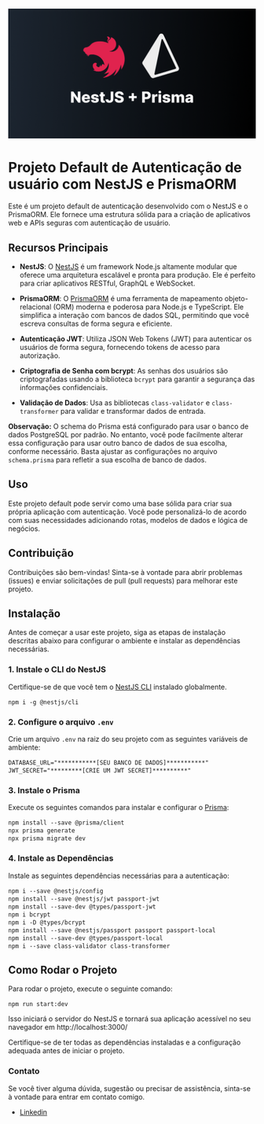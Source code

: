 ![NestJS&PrismaORM](./public/img/nestjs-prisma.png)
# Projeto Default de Autenticação de usuário com NestJS e PrismaORM

Este é um projeto default de autenticação desenvolvido com o NestJS e o PrismaORM. Ele fornece uma estrutura sólida para a criação de aplicativos web e APIs seguras com autenticação de usuário.

## Recursos Principais

- **NestJS**: O [NestJS](https://docs.nestjs.com/first-steps)  é um framework Node.js altamente modular que oferece uma arquitetura escalável e pronta para produção. Ele é perfeito para criar aplicativos RESTful, GraphQL e WebSocket.

- **PrismaORM**: O [PrismaORM](https://www.prisma.io/docs/getting-started/quickstart) é uma ferramenta de mapeamento objeto-relacional (ORM) moderna e poderosa para Node.js e TypeScript. Ele simplifica a interação com bancos de dados SQL, permitindo que você escreva consultas de forma segura e eficiente.

- **Autenticação JWT**: Utiliza JSON Web Tokens (JWT) para autenticar os usuários de forma segura, fornecendo tokens de acesso para autorização.

- **Criptografia de Senha com bcrypt**: As senhas dos usuários são criptografadas usando a biblioteca `bcrypt` para garantir a segurança das informações confidenciais.

- **Validação de Dados**: Usa as bibliotecas `class-validator` e `class-transformer` para validar e transformar dados de entrada.

**Observação:** O schema do Prisma está configurado para usar o banco de dados PostgreSQL por padrão. No entanto, você pode facilmente alterar essa configuração para usar outro banco de dados de sua escolha, conforme necessário. Basta ajustar as configurações no arquivo `schema.prisma` para refletir a sua escolha de banco de dados.

## Uso

Este projeto default pode servir como uma base sólida para criar sua própria aplicação com autenticação. Você pode personalizá-lo de acordo com suas necessidades adicionando rotas, modelos de dados e lógica de negócios.

## Contribuição

Contribuições são bem-vindas! Sinta-se à vontade para abrir problemas (issues) e enviar solicitações de pull (pull requests) para melhorar este projeto.

## Instalação
Antes de começar a usar este projeto, siga as etapas de instalação descritas abaixo para configurar o ambiente e instalar as dependências necessárias.

### 1. Instale o CLI do NestJS

Certifique-se de que você tem o [NestJS CLI](https://docs.nestjs.com/first-steps) instalado globalmente.

```
npm i -g @nestjs/cli
```
### 2. Configure o arquivo `.env`

Crie um arquivo `.env` na raiz do seu projeto com as seguintes variáveis de ambiente:

```
DATABASE_URL="***********[SEU BANCO DE DADOS]***********"
JWT_SECRET="*********[CRIE UM JWT SECRET]**********"
```

### 3. Instale o Prisma

Execute os seguintes comandos para instalar e configurar o [Prisma](https://www.prisma.io/docs/getting-started/quickstart):
```
npm install --save @prisma/client
npx prisma generate
npx prisma migrate dev
```

### 4. Instale as Dependências
Instale as seguintes dependências necessárias para a autenticação:
```
npm i --save @nestjs/config
npm install --save @nestjs/jwt passport-jwt
npm install --save-dev @types/passport-jwt
npm i bcrypt
npm i -D @types/bcrypt
npm install --save @nestjs/passport passport passport-local
npm install --save-dev @types/passport-local
npm i --save class-validator class-transformer
```

## Como Rodar o Projeto

Para rodar o projeto, execute o seguinte comando:

```
npm run start:dev
```
Isso iniciará o servidor do NestJS e tornará sua aplicação acessível no seu navegador em http://localhost:3000/

Certifique-se de ter todas as dependências instaladas e a configuração adequada antes de iniciar o projeto.

### Contato
Se você tiver alguma dúvida, sugestão ou precisar de assistência, sinta-se à vontade para entrar em contato comigo.

- [Linkedin](https://www.linkedin.com/in/allan-batista-dev/)